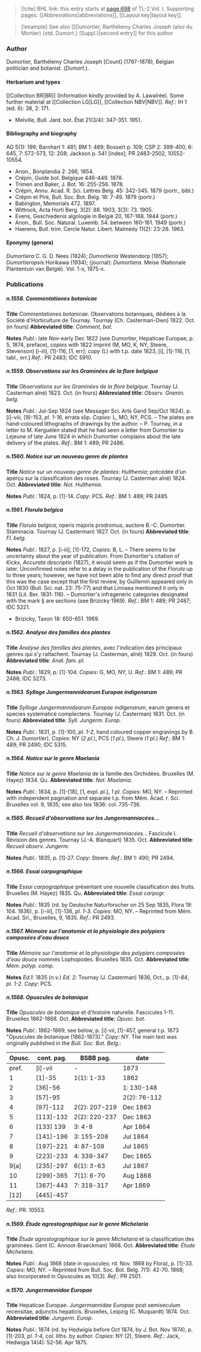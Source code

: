 > [!cite] BHL link: this entry starts at [page 698](https://www.biodiversitylibrary.org/item/103414#page/746/mode/1up) of TL-2 Vol. I.
> Supporting pages: [[Abbreviations|abbreviations]], [[Layout key|layout key]].

> [!example] See also [[Dumortier, Barthélemy Charles Joseph (also du Mortier) {std. Dumort.} (Suppl.)|second entry]] for this author

### Author

Dumortier, Barthélemy Charles Joseph \[Count\] (1797-1878), Belgian politician and botanist. (*Dumort.*).

#### Herbarium and types

[[Collection BR|BR]] (Information kindly provided by A. Lawalrée). Some further material at [[Collection LG|LG]], [[Collection NBV|NBV]].
*Ref*.: IH 1 (ed. 6): 38, 2: 171.
- Melville, Bull. Jard. bot. État 21(3/4): 347-351. 1951.

#### Bibliography and biography

AG 5(1): 199; Barnhart 1: 481; BM 1: 489; Bossert p. 109; CSP 2: 399-400, 6: 645, 7: 572-573, 12: 208; Jackson p. 541 \[index\]; PR 2483-2502, 10552-10554.
- Anon., Bonplandia 2: 266, 1854.
- Crépin, Guide bot. Belgique 446-449. 1878.
- Trimen and Baker, J. Bot. 16: 255-256. 1878.
- Crépin, Annu. Acad. R. Sci. Lettres Belg. 45: 342-345. 1879 (portr., bibl.)
- Crépin et Piré, Bull. Soc. Bot. Belg. 18: 7-49. 1879 (portr.)
- Babington, Memorials 472. 1897.
- Wittrock, Acta Horti Berg. 3(2): 88. 1903, 3(3): 73. 1905.
- Evens, Geschiedenis algologie in België 20, 167-168. 1944 (portr.)
- Anon., Bull. Soc. Natural. Luxemb. 54: between 160-161. 1949 (portr.)
- Haerens, Bull. trim. Cercle Natur. Libert. Malmédy 11(2): 23-26. 1963.

#### Eponymy (genera)

*Dumortiera* C. G. D. Nees (1824); *Dumortieria* Westendorp (1857); *Dumortieropsis* Horikawa (1934); (journal): *Dumortiera*. Meise (Nationale Plantentuin van België). Vol. 1-x, 1975-x.

### Publications

##### n.1558. Commentationes botanicae

**Title**
*Commentationes botanicae*. Observations botaniques, dédiées à la Société d'Horticulture de Tournay. Tournay (Ch. Casterman-Dien) 1822. Oct. (in fours)
**Abbreviated title**: *Comment*, *bot.*

**Notes**
*Publ*.: late Nov-early Dec 1822 (see Dumortier, Hepaticae Europae, p. 5, 1874, preface), *copies* with 1822 imprint (M, MO, K, NY, Steere, Stevenson) \[i-iii\], \[1\]-116, \[1, err\]; *copy* (L) with t.p. date 1823, \[i\], \[1\]-116, \[1, tabl., err.\]
*Ref*.: PR 2483; IDC 5910.

##### n.1559. Observations sur les Graminées de la flore belgique

**Title**
*Observations sur les Graminées de la flore belgique*. Tournay (J. Casterman aîné) 1823. Oct. (in fours)
**Abbreviated title**: *Observ. Gramin. belg.*

**Notes**
*Publ*.: Jul-Sep 1824 (see Messager Sci. Arts Gand Sep/Oct 1824), p. \[i\]-viii, \[9\]-153, *pl. 1-16*, errata slip. *Copies*: L, MO, NY, PCS. – The plates are hand-coloured lithographs of drawings by the author. – P. Tournay, in a letter to M. Kerguélen stated that he had seen a letter from Dumortier to Lejeune of late June 1824 in which Dumortier complains about the late delivery of the plates.
*Ref*.: BM 1: 489; PR 2486.

##### n.1560. Notice sur un nouveau genre de plantes

**Title**
*Notice sur un nouveau genre de plantes*: *Hulthemia*; précédée d'un aperçu sur la classification des roses. Tournay (J. Casterman aîné) 1824. Oct.
**Abbreviated title**: *Not. Hulthemia*.

**Notes**
*Publ*.: 1824, p. \[1\]-14. *Copy*: PCS.
*Ref*.: BM 1: 489; PR 2485.

##### n.1561. Florula belgica

**Title**
*Florula belgica*, operis majoris prodromus, auctore B.-C. Dumortier. Staminacia. Tournay (J. Casterman) 1827. Oct. (in fours)
**Abbreviated title**: *Fl. belg.*

**Notes**
*Publ*.: 1827, p. \[i-iii\], \[1\]-172, *Copies*: B, L. – There seems to be uncertainty about the year of publication. From Dumortier's citation of Kickx, *Accurata descriptio* (1827), it would seem as if the Dumortier work is later. Unconfirmed notes refer to a delay in the publication of the *Florula* up to three years; however, we have not been able to find any direct proof that this was the case except that the first review, by Guillemin appeared only in Oct 1830 (Bull. Sci. nat. 23: 75-77) and that Linnaea mentioned it only in 1831 (Lit. Ber. 1831: 116). – Dumortier's infrageneric categories designated with the mark § are sections (see Brizicky 1969).
*Ref*.: BM 1: 489; PR 2487; IDC 5221.
- Brizicky, Taxon 18: 650-651. 1969.

##### n.1562. Analyse des familles des plantes

**Title**
*Analyse des familles des plantes*, avec l'indication des principaux genres qui s'y rattachent. Tournay (J. Casterman, aîné) 1829. Oct. (in fours)
**Abbreviated title**: *Anal. fam. pl.*

**Notes**
*Publ*.: 1829, p. \[1\]-104. *Copies*: G, MO, NY, U.
*Ref*.: BM 1: 489; PR 2488; IDC 5273.

##### n.1563. Sylloge Jungermannidearum Europae indigenarum

**Title**
*Sylloge Jungermannidearum Europae indigenarum*, earum genera et species systematicè complectens. Tournay (J. Casterman) 1831. Oct. (in fours)
**Abbreviated title**: *Syll. Jungerm. Europ.*

**Notes**
*Publ*.: 1831, p. \[1\]-100, *pl. 1-2*, hand coloured copper engravings by B. Ch. J. Dumortier).
*Copies*: NY (*2 pl.*), PCS (*1 pl.*), Steere (*1 pl.*)
*Ref*.: BM 1: 489; PR 2490; IDC 5315.

##### n.1564. Notice sur le genre Maelania

**Title**
*Notice sur le genre Maelania* de la famille des Orchidées. Bruxelles (M. Hayez) 1834. Qu.
**Abbreviated title**: *Not. Maelania*.

**Notes**
*Publ*.: 1834, p. \[1\]-\[18\], \[1, expl. pl.\], *1 pl. Copies*: MO, NY. – Reprinted with independent pagination and separate t.p. from Mém. Acad. r. Sci. Bruxelles vol. 9, 1835; see also Isis 1836: col. 735-736.

##### n.1565. Recueil d'observations sur les Jungermanniacées...

**Title**
*Recueil d'observations sur les Jungermanniacées...* Fascicule I. Révision des genres. Tournay (J.-A. Blanquart) 1835. Oct.
**Abbreviated title**: *Recueil observ. Jungerm.*

**Notes**
*Publ*.: 1835, p. \[1\]-27. *Copy*: Steere.
*Ref*.: BM 1: 490; PR 2494.

##### n.1566. Essai carpographique

**Title**
*Essai carpographique* présentant une nouvelle classification des fruits. Bruxelles (M. Hayez) 1835. Qu.
**Abbreviated title**: *Essai carpogr.*

**Notes**
*Publ*.: 1835 (rd. by Deutsche Naturforscher on 25 Sep 1835, Flora 19: 104. 1836), p. \[i-iii\], \[1\]-136, *pl. 1-3. Copies*: MO, NY. – Reprinted from Mém. Acad. Sri., Bruxelles, 9, 1835.
*Ref*.: PR 2493.

##### n.1567. Mémoire sur l'anatomie et la physiologie des polypiers composées d'eau douce

**Title**
*Mémoire sur l'anatomie et la physiologie des polypiers composées d'eau douce* nommés Lophopodes. Bruxelles 1835. Oct.
**Abbreviated title**: *Mém. polyp. comp.*

**Notes**
*Ed.1*: 1835 (*n.v.*)
*Ed. 2*: Tournay (J. Casterman) 1836, Oct., p. \[1\]-*84*, *pl. 1-2. Copy*: PCS.

##### n.1568. Opuscules de botanique

**Title**
*Opuscules de botanique* et d'histoire naturelle. Fascicules 1-11. Bruxelles 1862-1868. Oct.
**Abbreviated title**: *Opusc. bot.*

**Notes**
*Publ*.: 1862-1869, see below, p. \[i\]-vii, \[1\]-457, general t.p. 1873 "Opuscules de botanique (1862-1873)." *Copy*: NY.
The main text was originally published in the *Bull. Soc. Bot. Belg.*:

|Opusc.	|cont. pag.	|BSBB pag.	|date|
|---	|---	|---	|---	|
|pref.	|\[i\]-vii	|-	|1873|
|1	|\[1\]-35	|1(1): 1-33	|1862|
|2	|\[36\]-56	|	|1: 130-148	|Dec 1862|
|3	|\[57\]-95	|	|2(2): 76-112	|\[Dec\] 1863|
|4	|\[97\]-112	|2(2): 207-219	|Dec 1863|
|5	|\[113\]-132	|2(2): 220-237	|Dec 1863|
|6	|\[133\] 139	|3: 4-8	|Apr 1864|
|7	|\[141\]-196	|3: 155-208	|Jul 1864|
|8	|\[197\]-221	|4: 87-109	|Jul 1865|
|9	|\[223\]-233	|4: 339-347	|Dec 1865|
|9\[a\]	|\[235\]-297	|6(1): 3-63	|Jul 1867|
|10	|\[299\]-365	|7(1): 6-70	|Aug 1868|
|11	|\[367\]-443	|7: 318-317	|Apr 1869|
|\[12\]	|\[445\]-457|

*Ref*.: PR. 10553.

##### n.1569. Étude agrostographique sur le genre Michelaria

**Title**
*Étude agrostographique sur le genre Michelaria* et la classification des graminées. Gent (C. Annoot-Braeckman) 1868. Oct.
**Abbreviated title**: *Étude Michelaria*.

**Notes**
*Publ*.: Aug 1868 (date in opuscules; rd. Nov. 1868 by Flora), p. \[1\]-33. *Copies*: MO, NY. – Reprinted from Bull. Soc. Bot. Belg. 7(1): 42-70. 1868; also incorporated in Opuscules as 10\[3\].
*Ref*.: PR 2501.

##### n.1570. Jungermannidae Europae

**Title**
Hepaticae Europae. *Jungermannidae Europae* post semiseculum recensitae, adjunctis hepaticis. Bruxelles, Leipzig (C. Muquardt) 1874. Oct.
**Abbreviated title**: *Jungerm. Europ.*

**Notes**
*Publ*.: 1874 (rd. by Hedwigia before Oct 1874, by J. Bot. Nov 1874), p. \[1\]-203, *pl. 1-4*, col. liths. by author. *Copies*: NY (2), Steere.
*Ref*.: Jack, Hedwigia 14(4): 52-56. Apr 1875.

